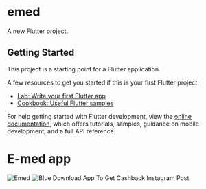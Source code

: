 # emed

A new Flutter project.

## Getting Started

This project is a starting point for a Flutter application.

A few resources to get you started if this is your first Flutter project:

- [Lab: Write your first Flutter app](https://docs.flutter.dev/get-started/codelab)
- [Cookbook: Useful Flutter samples](https://docs.flutter.dev/cookbook)

For help getting started with Flutter development, view the
[online documentation](https://docs.flutter.dev/), which offers tutorials,
samples, guidance on mobile development, and a full API reference.

<h1>E-med app</h1>

![Emed](https://user-images.githubusercontent.com/96195451/172538986-499d45d4-f9f8-4966-866b-5ccb1a7bae96.png)
![Blue Download App To Get Cashback Instagram Post](https://user-images.githubusercontent.com/96195451/172541149-03c342df-512a-4dbf-a336-9e01c5248aa1.png)

